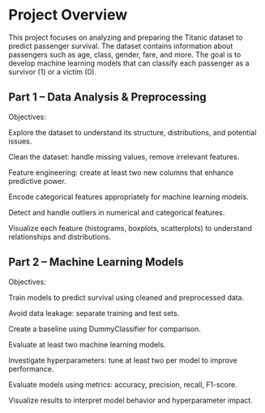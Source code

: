 # Project Overview

This project focuses on analyzing and preparing the Titanic dataset to predict passenger survival. The dataset contains information about passengers such as age, class, gender, fare, and more. The goal is to develop machine learning models that can classify each passenger as a survivor (1) or a victim (0).

## Part 1 – Data Analysis & Preprocessing

Objectives:

Explore the dataset to understand its structure, distributions, and potential issues.

Clean the dataset: handle missing values, remove irrelevant features.

Feature engineering: create at least two new columns that enhance predictive power.

Encode categorical features appropriately for machine learning models.

Detect and handle outliers in numerical and categorical features.

Visualize each feature (histograms, boxplots, scatterplots) to understand relationships and distributions.

## Part 2 – Machine Learning Models

Objectives:

Train models to predict survival using cleaned and preprocessed data.

Avoid data leakage: separate training and test sets.

Create a baseline using DummyClassifier for comparison.

Evaluate at least two machine learning models.

Investigate hyperparameters: tune at least two per model to improve performance.

Evaluate models using metrics: accuracy, precision, recall, F1-score.

Visualize results to interpret model behavior and hyperparameter impact.
